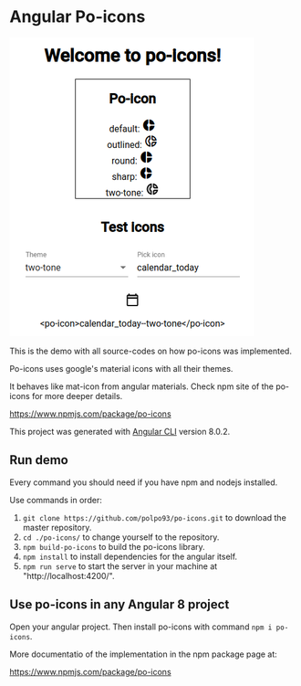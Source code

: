# Angular Po-icons

![welcome-po-icons](https://github.com/polpo93/po-icons/blob/master/documentation/welcome-po-icons.png?raw=true)

This is the demo with all source-codes on how po-icons was implemented.

Po-icons uses google's material icons with all their themes.

It behaves like mat-icon from angular materials. Check npm site of the po-icons for more deeper details.

https://www.npmjs.com/package/po-icons

This project was generated with [Angular CLI](https://github.com/angular/angular-cli) version 8.0.2.

## Run demo

Every command you should need if you have npm and nodejs installed.

Use commands in order:
1. `git clone https://github.com/polpo93/po-icons.git` to download the master repository.
2. `cd ./po-icons/` to change yourself to the repository.
3. `npm build-po-icons` to build the po-icons library.
4. `npm install` to install dependencies for the angular itself.
5. `npm run serve` to start the server in your machine at "http://localhost:4200/".

## Use po-icons in any Angular 8 project

Open your angular project. Then install po-icons with command `npm i po-icons`.

More documentatio of the implementation in the npm package page at:

https://www.npmjs.com/package/po-icons
